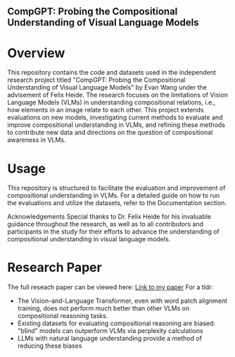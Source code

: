 ## CompGPT: Probing the Compositional Understanding of Visual Language Models

# Overview
This repository contains the code and datasets used in the independent research project titled "CompGPT: Probing the Compositional Understanding of Visual Language Models" by Evan Wang under the advisement of Felix Heide. The research focuses on the limitations of Vision Language Models (VLMs) in understanding compositional relations, i.e., how elements in an image relate to each other. This project extends evaluations on new models, investigating current methods to evaluate and improve compositional understanding in VLMs, and refining these methods to contribute new data and directions on the question of compositional awareness in VLMs.

<!-- # Installation
To get started with this project, clone the repository and install the required dependencies:

bash
Copy code
git clone https://github.com/ewang-pu/CompVLMs.git -->

# Usage
This repository is structured to facilitate the evaluation and improvement of compositional understanding in VLMs. For a detailed guide on how to run the evaluations and utilize the datasets, refer to the Documentation section.

Acknowledgements
Special thanks to Dr. Felix Heide for his invaluable guidance throughout the research, as well as to all contributors and participants in the study for their efforts to advance the understanding of compositional understanding in visual language models.

# Research Paper
The full reseach paper can be viewed here: [Link to my paper](CompGPT_Report.pdf)
For a tldr:
* The Vision-and-Language Transformer, even with word patch alignment training, does not perform much better than other VLMs on compositional reasoning tasks.
* Existing datasets for evaluating compositional reasoning are biased: "blind" models can outperform VLMs via perplexity calculations
* LLMs with natural language understanding provide a method of reducing these biases
